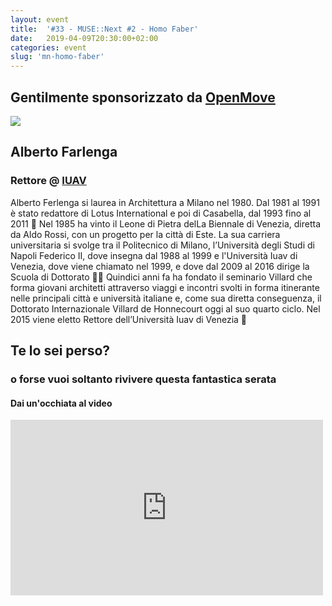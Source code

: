 ```yaml
---
layout: event
title:  '#33 - MUSE::Next #2 - Homo Faber'
date:   2019-04-09T20:30:00+02:00
categories: event
slug: 'mn-homo-faber'
---
```

## Gentilmente sponsorizzato da [OpenMove](//www.openmove.com)
<img src="../../../img/openMove-slide.jpg">

## Alberto Farlenga
### Rettore @ [IUAV](//www.iuav.it/homepage/)

Alberto Ferlenga si laurea in Architettura a Milano nel 1980. Dal 1981 al 1991 è stato redattore di Lotus International e poi di Casabella, dal 1993 fino al 2011 🏡 Nel 1985 ha vinto il Leone di Pietra delLa Biennale di Venezia, diretta da Aldo Rossi, con un progetto per la città di Este. La sua carriera universitaria si svolge tra il Politecnico di Milano, l’Università degli Studi di Napoli Federico II, dove insegna dal 1988 al 1999 e l'Università Iuav di Venezia, dove viene chiamato nel 1999, e dove dal 2009 al 2016 dirige la Scuola di Dottorato 👩‍🎓 Quindici anni fa ha fondato il seminario Villard che forma giovani architetti attraverso viaggi e incontri svolti in forma itinerante nelle principali città e università italiane e, come sua diretta conseguenza, il Dottorato Internazionale Villard de Honnecourt oggi al suo quarto ciclo. Nel 2015 viene eletto Rettore dell’Università Iuav di Venezia 🦁

## Te lo sei perso?
### o forse vuoi soltanto rivivere questa fantastica serata
<section class="fb-links">

#### Dai un'occhiata al video
<iframe src="https://www.facebook.com/plugins/video.php?href=https%3A%2F%2Fwww.facebook.com%2Fmusetrento%2Fvideos%2F629211767527234%3Ffbclid%3DIwAR1WbtyckTJasHOIAc2Tc9FjlMytwDAquUVMlb_9BMv_WeCZ4Zr2zCrCchg&width=500&show_text=false&appId=577818005714647&height=281" class="video-embed" width="500" height="281" style="border:none;overflow:hidden" scrolling="no" frameborder="0" allowTransparency="true" allow="encrypted-media" allowFullScreen="true"></iframe>
<!-- #### e non dimenticare le <a id="fb_photo_album" class="btn-facebook" target="_blank" href="//bit.ly/musenext1p">foto &#128247;</a> -->
</section>
